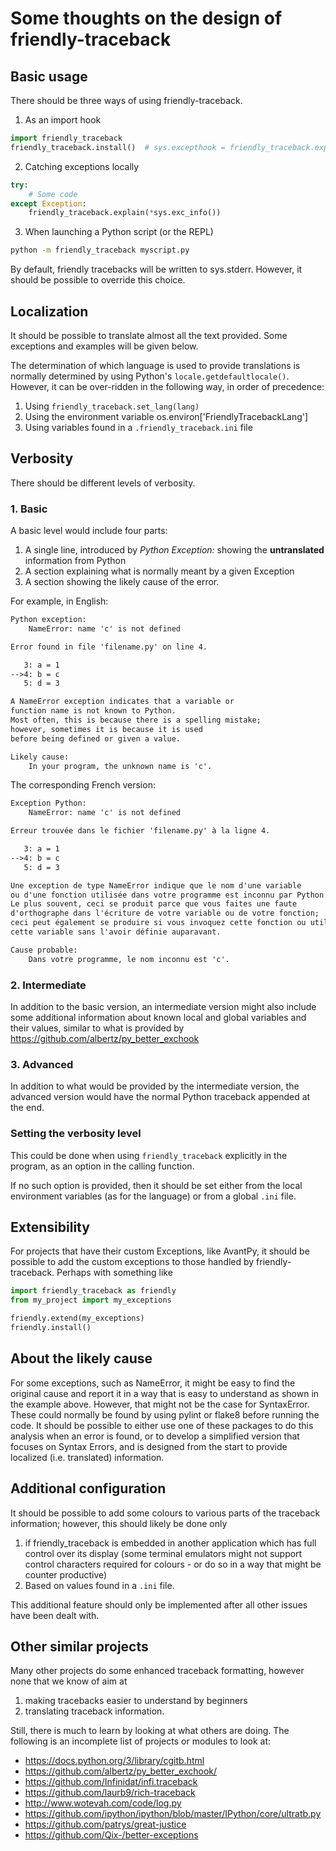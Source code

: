 # Some thoughts on the design of friendly-traceback

## Basic usage

There should be three ways of using friendly-traceback.

1. As an import hook

```py
import friendly_traceback
friendly_traceback.install()  # sys.excepthook = friendly_traceback.explain
```

2. Catching exceptions locally

```py
try:
    # Some code
except Exception:
    friendly_traceback.explain(*sys.exc_info())
```

3. When launching a Python script (or the REPL)

```bash
python -m friendly_traceback myscript.py
```

By default, friendly tracebacks will be written to sys.stderr.
However, it should be possible to override this choice.

## Localization

It should be possible to translate almost all the text provided.
Some exceptions and examples will be given below.

The determination of which language is used to provide translations
is normally determined by using Python's `locale.getdefaultlocale()`.
However, it can be over-ridden in the following way, in order
of precedence:

1. Using `friendly_traceback.set_lang(lang)`
2. Using the environment variable os.environ['FriendlyTracebackLang']
3. Using variables found in a `.friendly_traceback.ini` file

## Verbosity

There should be different levels of verbosity.

### 1. Basic

A basic level would include four parts:

  1. A single line, introduced by _Python Exception:_ showing the **untranslated** information from Python
  2. A section explaining what is normally meant by a given Exception
  3. A section showing the likely cause of the error.

For example, in English:

```txt
Python exception:
    NameError: name 'c' is not defined

Error found in file 'filename.py' on line 4.

   3: a = 1
-->4: b = c
   5: d = 3

A NameError exception indicates that a variable or
function name is not known to Python.
Most often, this is because there is a spelling mistake;
however, sometimes it is because it is used
before being defined or given a value.

Likely cause:
    In your program, the unknown name is 'c'.
```

The corresponding French version:

```txt
Exception Python:
    NameError: name 'c' is not defined

Erreur trouvée dans le fichier 'filename.py' à la ligne 4.

   3: a = 1
-->4: b = c
   5: d = 3

Une exception de type NameError indique que le nom d'une variable
ou d'une fonction utilisée dans votre programme est inconnu par Python.
Le plus souvent, ceci se produit parce que vous faites une faute
d'orthographe dans l'écriture de votre variable ou de votre fonction;
ceci peut également se produire si vous invoquez cette fonction ou utilisez
cette variable sans l'avoir définie auparavant.

Cause probable:
    Dans votre programme, le nom inconnu est 'c'.
```

### 2. Intermediate

In addition to the basic version, an intermediate version might also include some additional
information about known local and global variables and their values,
similar to what is provided by https://github.com/albertz/py_better_exchook

### 3. Advanced

In addition to what would be provided by the intermediate version,
the advanced version would have the normal Python traceback appended at the end.

### Setting the verbosity level

This could be done when using `friendly_traceback` explicitly in the
program, as an option in the calling function.

If no such option is provided, then it should be set either from
the local environment variables (as for the language) or from a global
`.ini` file.

## Extensibility

For projects that have their custom Exceptions, like AvantPy, it should
be possible to add the custom exceptions to those handled by
friendly-traceback.  Perhaps with something like

```py
import friendly_traceback as friendly
from my_project import my_exceptions

friendly.extend(my_exceptions)
friendly.install()
```

## About the likely cause

For some exceptions, such as NameError, it might be easy to find the
original cause and report it in a way that is easy to understand
as shown in the example above. However, that might not be the case
for SyntaxError.  These could normally be found by using pylint
or flake8 before running the code. It should be possible to either
use one of these packages to do this analysis when an error is found,
or to develop a simplified version that focuses on Syntax Errors,
and is designed from the start to provide localized (i.e. translated)
information.

## Additional configuration

It should be possible to add some colours to various parts of the
traceback information; however, this should likely be done only

1. if friendly_traceback is embedded in another application which has
   full control over its display (some terminal emulators might not
   support control characters required for colours - or do so in
   a way that might be counter productive)
2. Based on values found in a `.ini` file.

This additional feature should only be implemented after all other
issues have been dealt with.

## Other similar projects

Many other projects do some enhanced traceback formatting, however
none that we know of aim at

1. making tracebacks easier to understand by beginners
2. translating traceback information.

Still, there is much to learn by looking at what others are doing.
The following is an incomplete list of projects or modules to look at:

- https://docs.python.org/3/library/cgitb.html
- https://github.com/albertz/py_better_exchook/
- https://github.com/Infinidat/infi.traceback
- https://github.com/laurb9/rich-traceback
- http://www.wotevah.com/code/log.py
- https://github.com/ipython/ipython/blob/master/IPython/core/ultratb.py
- https://github.com/patrys/great-justice
- https://github.com/Qix-/better-exceptions
